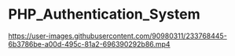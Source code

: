 # PHP_Authentication_System

https://user-images.githubusercontent.com/90980311/233768445-6b3786be-a00d-495c-81a2-696390292b86.mp4

